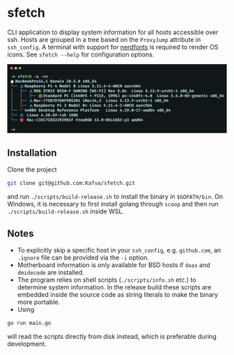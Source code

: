 # sfetch
CLI application to display system information for all hosts accessible over ssh. Hosts are grouped in a tree based on the `ProxyJump` attribute in `ssh_config`. A terminal with support for [nerdfonts](https://www.nerdfonts.com/font-downloads) is required to render OS icons. See `sfetch --help` for configuration options.

![](./.github/screenshot.png)

## Installation
Clone the project
```bash
git clone git@github.com:Kafva/sfetch.git
```
and run `./scripts/build-release.sh` to install the binary in `$GOPATH/bin`. On Windows, it is necessary to first install golang through `scoop` and then run `./scripts/build-release.sh` inside WSL.

## Notes
* To explicitly skip a specific host in your `ssh_config`, e.g. `github.com`, an `.ignore` file can be provided via the `-i` option.
* Motherboard information is only available for BSD hosts if `doas` and `dmidecode` are installed.
* The program relies on shell scripts (`./scripts/info.sh` etc.) to determine system information. In the release build these scripts are embedded inside the source code as string literals to make the binary more portable. 
* Using
```bash
go run main.go
```
will read the scripts directly from disk instead, which is preferable during development.
